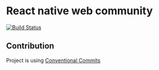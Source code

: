 # React native web community

[![Build Status](https://travis-ci.org/rnw-community/rnw-community.svg?branch=master)](https://travis-ci.org/rnw-community/rnw-community)

## Contribution
Project is using [Conventional Commits](https://www.conventionalcommits.org/en/v1.0.0-beta.4/)
